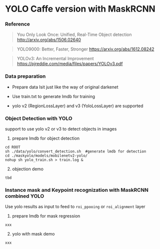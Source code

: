 # YOLO Caffe version with MaskRCNN

### Reference

> You Only Look Once: Unified, Real-Time Object detection http://arxiv.org/abs/1506.02640

> YOLO9000: Better, Faster, Stronger https://arxiv.org/abs/1612.08242

> YOLOv3: An Incremental Improvement https://pjreddie.com/media/files/papers/YOLOv3.pdf

### Data preparation
* Prepare data lsit just like the way of original darkenet

* Use train.txt to generate lmdb for training

* yolo v2 (RegionLossLayer) and v3 (YoloLossLayer) are supported

### Object Detection with YOLO
support to use yolo v2 or v3 to detect objects in images
1. prepare lmdb for object detection 
```
cd ROOT
sh ./data/yolo/convert_detection.sh  #generate lmdb for detection
cd ./maskyolo/models/mobilenetv2-yolo/
nohup sh yolo_train.sh > train.log &

```

2. objection demo
```
tbd
```


### Instance mask and Keypoint recognization with MaskRCNN combined YOLO

Use yolo results as input to feed to `roi_ppooing` or `roi_alignment` layer 
1. prepare lmdb for mask regression
```
xxx
```

2. yolo with mask demo
```
xxx
```
